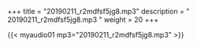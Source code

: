 +++
title = "20190211_r2mdfsf5jg8.mp3"
description = " 20190211_r2mdfsf5jg8.mp3 "
weight = 20
+++

{{< myaudio01 mp3="20190211_r2mdfsf5jg8.mp3" >}}

